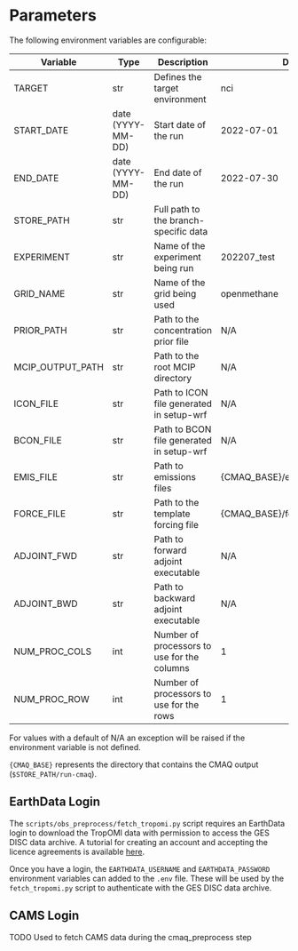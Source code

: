 # Parameters

The following environment variables are configurable:

| Variable         | Type              | Description                                 | Default                                    |
|------------------|-------------------|---------------------------------------------|--------------------------------------------|
| TARGET           | str               | Defines the target environment              | nci                                        |
| START_DATE       | date (YYYY-MM-DD) | Start date of the run                       | 2022-07-01                                 |
| END_DATE         | date (YYYY-MM-DD) | End date of the run                         | 2022-07-30                                 |
| STORE_PATH       | str               | Full path to the branch-specific data       |                                            |
| EXPERIMENT       | str               | Name of the experiment being run            | 202207_test                                |
| GRID_NAME        | str               | Name of the grid being used                 | openmethane                                |
| PRIOR_PATH       | str               | Path to the concentration prior file        | N/A                                        |
| MCIP_OUTPUT_PATH | str               | Path to the root MCIP directory             | N/A                                        |
| ICON_FILE        | str               | Path to ICON file generated in setup-wrf    | N/A                                        |
| BCON_FILE        | str               | Path to BCON file generated in setup-wrf    | N/A                                        |
| EMIS_FILE        | str               | Path to emissions files                     | {CMAQ_BASE}/emissions/emis.<YYYY-MM-DD>.nc |
| FORCE_FILE       | str               | Path to the template forcing file           | {CMAQ_BASE}/force/ADJ_FORCE.<YYYYMMDD>.nc  |
| ADJOINT_FWD      | str               | Path to forward adjoint executable          | N/A                                        |
| ADJOINT_BWD      | str               | Path to backward adjoint executable         | N/A                                        |
| NUM_PROC_COLS    | int               | Number of processors to use for the columns | 1                                          |
| NUM_PROC_ROW     | int               | Number of processors to use for the rows    | 1                                          |


For values with a default of N/A an exception will be raised if
the environment variable is not defined.

`{CMAQ_BASE}` represents the directory that contains the CMAQ output (`$STORE_PATH/run-cmaq`).


## EarthData Login

The `scripts/obs_preprocess/fetch_tropomi.py` script requires an EarthData login to download the TropOMI data
with permission to access the GES DISC data archive.
A tutorial for creating an account and accepting the licence agreements is available
[here](https://disc.gsfc.nasa.gov/earthdata-login).

Once you have a login, 
the `EARTHDATA_USERNAME` and `EARTHDATA_PASSWORD` environment variables can added to the `.env` file.
These will be used by the `fetch_tropomi.py` script to authenticate with the GES DISC data archive.

## CAMS Login
 TODO
 Used to fetch CAMS data during the cmaq_preprocess step